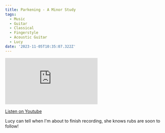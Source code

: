 ```yaml
---
title: Parkening - A Minor Study
tags:
  - Music
  - Guitar
  - Classical
  - Fingerstyle
  - Acoustic Guitar
  - Lucy
date: '2023-11-05T10:35:07.322Z'
---
```


<iframe src="https://www.youtube-nocookie.com/embed/cJ_nrBCF6VA?modestbranding=1&showinfo=0&rel=0" title="YouTube video player" frameborder="0" allow="accelerometer; autoplay; encrypted-media; gyroscope; picture-in-picture;" allowfullscreen className="youtube_video"></iframe>

[Listen on Youtube](https://youtu.be/cJ_nrBCF6VA)

Lucy can tell when I'm about to finish recording, she knows rubs are soon to follow!
